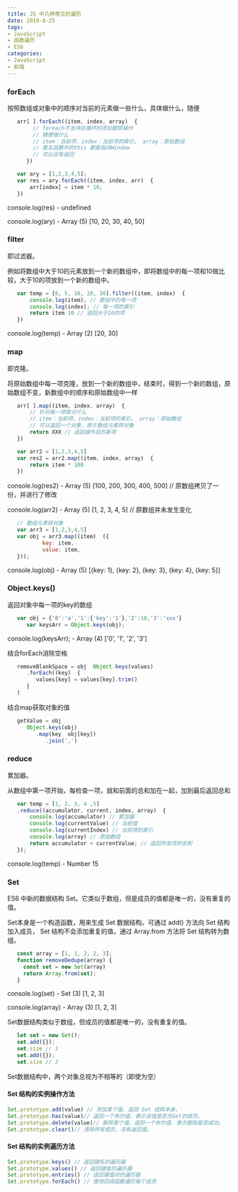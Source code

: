 ```yaml
---
title: JS 中几种常见的遍历
date: 2019-8-25
tags:
- JavaScript
- 函数遍历
- ES6
categories:
- JavaScript
- 前端
---
```

### forEach
按照数组或对象中的顺序对当前的元素做一些什么，具体做什么，随便
```javascript
   arr[ ].forEach((item, index, array)  {
        // foreach不支持在循环时添加删除操作
        // 随便做什么
        // item：当前项，index：当前项的索引， array：原始数组
        // 匿名函数中的this 都是指向Window
        // 可以没有返回
      })
```

```javascript
   var ary = [1,2,3,4,5];
   var res = ary.forEach((item, index, arr)  {
       arr[index] = item * 10;
   })
```
console.log(res) - undefined

console.log(ary) - Array (5) [10, 20, 30, 40, 50]
<!--more-->

### filter
即过滤器。

例如将数组中大于10的元素放到一个新的数组中，即将数组中的每一项和10做比较，大于10的项放到一个新的数组中。
```javascript
   var temp = [0, 5, 10, 20, 30].filter((item, index)  {
       console.log(item); // 数组中的每一项
       console.log(index); // 每一项的索引
       return item 10 // 返回大于10的项
   })
```
console.log(temp) - Array (2) [20, 30]

### map
即克隆。

将原始数组中每一项克隆，放到一个新的数组中，结束时，得到一个新的数组，原始数组不变，新数组中的顺序和原始数组中一样
```javascript
   arr[ ].map((item, index, array)  {
       // 针对每一项做点什么
       // item：当前项，index：当前项的索引， array：原始数组
       // 可以返回一个对象，用于数组元素转对象
       return XXX // 返回操作后的新项
   })
```
``` javascript
   var arr2 = [1,2,3,4,5]
   var res2 = arr2.map((item, index, array)  {
       return item * 100
   })
```
console.log(res2) - Array (5) [100, 200, 300, 400, 500] // 原数组拷贝了一份，并进行了修改

console.log(arr2) - Array (5) [1, 2, 3, 4, 5] // 原数组并未发生变化
```javascript
   // 数组元素转对象
   var arr3 = [1,2,3,4,5]
   var obj = arr3.map((item)  ({
           key: item,
           value: item,
   }));
```
console.log(obj) - Array (5) [{key: 1}, {key: 2}, {key: 3}, {key: 4}, {key: 5}]
### Object.keys()
返回对象中每一项的key的数组
```javascript
   var obj = {'0':'a','1':{'key':'1'},'2':10,'3':'xxx'}
      var keysArr = Object.keys(obj);
``` 
console.log(keysArr); - Array (4) ['0', '1', '2', '3']

结合forEach消除空格
```javascript
   removeBlankSpace = obj  Object.keys(values)
      .forEach((key)  {
         values[key] = values[key].trim()
      }
   )
```
结合map获取对象的值
```javascript
   getValue = obj 
      Object.keys(obj)
         .map(key  obj[key])
            .join(',')
```
### reduce
累加器。

从数组中第一项开始，每检查一项，就和前面的总和加在一起，加到最后返回总和
```javascript
   var temp = [1, 2, 3, 4 ,5]
   .reduce((accumulator, current, index, array)  {
       console.log(accumulator) // 累加器
       console.log(currentValue) // 当前值
       console.log(currentIndex) // 当前项的索引
       console.log(array) // 原始数组
       return accumulator + currentValue; // 返回所有项的总和
   });
```
console.log(temp) - Number 15
### Set
ES6 中新的数据结构 Set。它类似于数组，但是成员的值都是唯一的，没有重复的值。

Set本身是一个构造函数，用来生成 Set 数据结构。可通过 add() 方法向 Set 结构加入成员， Set 结构不会添加重复的值，通过 Array.from 方法将 Set 结构转为数组。
```javascript
   const array = [1, 1, 2, 2, 3];
   function removeDedupe(array) {
     const set = new Set(array)
     return Array.from(set);
   }
```
console.log(set) - Set (3) [1, 2, 3]

console.log(array) - Array (3) [1, 2, 3]

Set数据结构类似于数组，但成员的值都是唯一的，没有重复的值。
```javascript
   let set = new Set();
   set.add({});
   set.size // 1
   set.add({});
   set.size // 2
```
Set数据结构中，两个对象总视为不相等的（即使为空）

#### Set 结构的实例操作方法
```javascript
Set.prototype.add(value) // 添加某个值，返回 Set 结构本身。
Set.prototype.has(value)// 返回一个布尔值，表示该值是否为Set的成员。
Set.prototype.delete(value)// 删除某个值，返回一个布尔值，表示删除是否成功。
Set.prototype.clear()// 清除所有成员，没有返回值。
```
#### Set 结构的实例遍历方法
```javascript
Set.prototype.keys() // 返回键名的遍历器
Set.prototype.values() // 返回键值的遍历器
Set.prototype.entries() // 返回键值对的遍历器
Set.prototype.forEach() // 使用回调函数遍历每个成员
```
